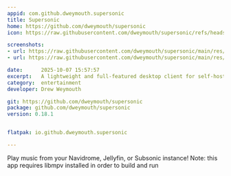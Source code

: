 ```yaml
---
appid: com.github.dweymouth.supersonic
title: Supersonic
home: https://github.com/dweymouth/supersonic
icon: https://raw.githubusercontent.com/dweymouth/supersonic/refs/heads/main/res/appicon-512.png

screenshots:
- url: https://raw.githubusercontent.com/dweymouth/supersonic/main/res/screenshots/ArtistView.png
- url: https://raw.githubusercontent.com/dweymouth/supersonic/main/res/screenshots/NowPlayingView.png

date:      2025-10-07 15:57:57
excerpt:   A lightweight and full-featured desktop client for self-hosted music servers
category:  entertainment
developer: Drew Weymouth

git: https://github.com/dweymouth/supersonic
package: github.com/dweymouth/supersonic
version: 0.18.1


flatpak: io.github.dweymouth.supersonic

---
```


Play music from your Navidrome, Jellyfin, or Subsonic instance! Note: this app requires libmpv installed in order to build and run
